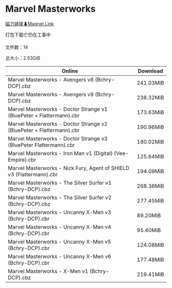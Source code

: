 # Marvel Masterworks

[磁力链接⬇Magnet Link](magnet:?xt=urn:btih:2fe95fa7f025b9d77bc64b47be95ec2884e7ee11&dn=Marvel%20Masterworks)

打包下载📦仍在工事中

文件数：14

总大小：2.53GiB

Online | Download
--- | ---
Marvel Masterworks - Avengers v8 (Bchry-DCP).cbz | 241.03MiB
Marvel Masterworks - Avengers v9 (Bchry-DCP).cbz | 238.32MiB
Marvel Masterworks - Doctor Strange v1 (BluePeter + Flattermann).cbr | 173.63MiB
Marvel Masterworks - Doctor Strange v2 (BluePeter + Flattermann).cbr | 190.96MiB
Marvel Masterworks - Doctor Strange v3 (BluePeter   Flattermann).cbr | 180.02MiB
Marvel Masterworks - Iron Man v1 (Digital) (Vee-Empire).cbr | 125.64MiB
Marvel Masterworks - Nick Fury, Agent of SHIELD v3 (Flattermann).cbr | 194.09MiB
Marvel Masterworks - The Silver Surfer v1 (Bchry-DCP).cbz | 268.36MiB
Marvel Masterworks - The Silver Surfer v2 (Bchry-DCP).cbz | 277.45MiB
Marvel Masterworks - Uncanny X-Men v3 (Bchry-DCP).cbr | 89.20MiB
Marvel Masterworks - Uncanny X-Men v4 (Bchry-DCP).cbr | 95.40MiB
Marvel Masterworks - Uncanny X-Men v5 (Bchry-DCP).cbr | 124.08MiB
Marvel Masterworks - Uncanny X-Men v6 (Bchry-DCP).cbr | 177.48MiB
Marvel Masterworks - X-Men v1 (Bchry-DCP).cbz | 219.41MiB